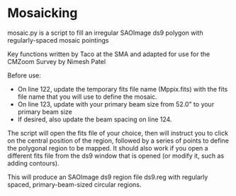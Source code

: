 # Mosaicking
mosaic.py is a script to fill an irregular SAOImage ds9 polygon with regularly-spaced mosaic pointings

Key functions written by Taco at the SMA and adapted for use for the CMZoom Survey by Nimesh Patel

Before use:
* On line 122, update the temporary fits file name (Mppix.fits) with the fits file name that you will use to define the mosaic.
* On line 123, update with your primary beam size from 52.0" to your primary beam size
* If desired, also update the beam spacing on line 124.

The script will open the fits file of your choice, then will instruct you to click on the central position of the region, 
followed by a series of points to define the polygonal region to be mapped. It should also work if you open a different 
fits file from the ds9 window that is opened (or modify it, such as adding contours).

This will produce an SAOImage ds9 region file ds9.reg with regularly spaced, primary-beam-sized circular regions.
